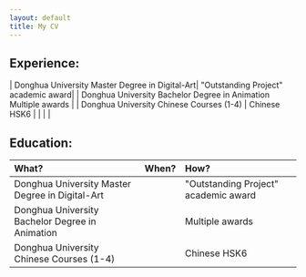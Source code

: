 ```yaml
---
layout: default
title: My CV
---
```

## Experience:
| Donghua University Master Degree in Digital-Art| "Outstanding Project" academic award|
| Donghua University Bachelor Degree in Animation  Multiple awards                     |
| Donghua University Chinese Courses (1-4)       | Chinese HSK6                        |
|                                                |                                     |



## Education:
| What?                                           | When?| How?                                 |
|:------------------------------------------------|:-----|:-------------------------------------|
| Donghua University Master Degree in Digital-Art |      | "Outstanding Project" academic award |
| Donghua University Bachelor Degree in Animation |      | Multiple awards                      |
| Donghua University Chinese Courses (1-4)        |      | Chinese HSK6                         |
